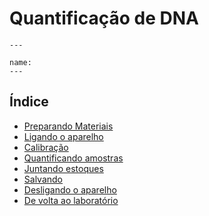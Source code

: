 # Quantificação de DNA

```{figure} https://drive.google.com/uc?id=1Tq2kRPrfpzI-gnCt1a0gthfXE7qJyyYh
---

name: 
---

```

## Índice
*  [Preparando Materiais](./quantifcacao.md)
*  [Ligando o aparelho](./quantif3.md)
*  [Calibração](./quantif4.md)
*  [Quantificando amostras](./quantif5.md)
*  [Juntando estoques](./quantif6.md)
*  [Salvando](./quantif7.md)
*  [Desligando o aparelho](./quantif8.md)
*  [De volta ao laboratório](./quantif9.md)
